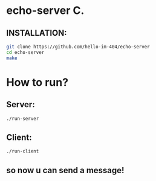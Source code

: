 # echo-server C.


## INSTALLATION: 
```bash
git clone https://github.com/hello-im-404/echo-server
cd echo-server
make
```
# How to run?
## Server: 
```bash
./run-server
```
## Client: 
```bash
./run-client
```
## so now u can send a message!

